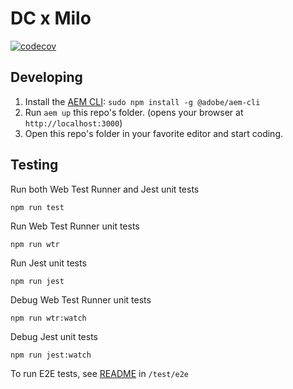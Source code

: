 # DC x Milo

[![codecov](https://codecov.io/github/adobecom/dc/graph/badge.svg)](https://codecov.io/github/adobecom/dc)

## Developing
1. Install the [AEM CLI](https://github.com/adobe/helix-cli): `sudo npm install -g @adobe/aem-cli`
1. Run `aem up` this repo's folder. (opens your browser at `http://localhost:3000`)
1. Open this repo's folder in your favorite editor and start coding.

## Testing

Run both Web Test Runner and Jest unit tests
```
npm run test
```
Run Web Test Runner unit tests
```
npm run wtr
```
Run Jest unit tests
```
npm run jest
```
Debug Web Test Runner unit tests
```
npm run wtr:watch
```
Debug Jest unit tests
```
npm run jest:watch
```
To run E2E tests, see [README](./test/e2e/README.md) in `/test/e2e`

